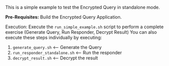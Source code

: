 This is a simple example to test the Encrypted Query in standalone mode.

**Pre-Requisites:**
Build the Encrypted Query Application. 

Execution:
Execute the `run_simple_example.sh` script to perform a complete exercise (Generate Query, Run Responder, Decrypt Result)
You can also execute these steps individually by executing:
1. `generate_query.sh`               <-- Generate the Query 
2. `run_responder_standalone.sh`     <-- Run the responder 
3. `decrypt_result.sh`               <-- Decrypt the result



